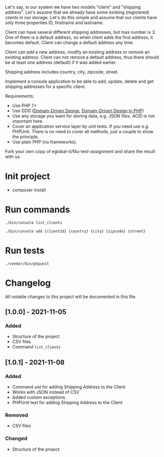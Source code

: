 Let's say, in our system we have two models "client" and "shipping address". Let's assume that we already have some existing (registered) clients in our storage. Let's do this simple and assume that our clients have only three properties ID, firstname and lastname.

Client can have several different shipping addresses, but max number is 3. One of them is a default address, so when client adds the first address, it becomes default. Client can change a default address any time.

Client can add a new address, modify an existing address or remove an existing address. Client can not remove a default address, thus there should be at least one address (default) if it was added earlier.

Shipping address includes country, city, zipcode, street.

Implement a console application to be able to add, update, delete and get shipping addresses for a specific client.

Requirements: 
- 	Use PHP 7+
- 	Use DDD ([Domain-Driven Design](https://www.amazon.com/exec/obidos/ASIN/0321125215/domainlanguag-20 "Domain-Driven Design"), [Domain-Driven Design in PHP](https://leanpub.com/ddd-in-php "Domain-Driven Design in PHP"))
- 	Use any storage you want for storing data, e.g. JSON files. ACID is not important here.
- 	Cover an application service layer by unit tests. If you need use e.g. PHPUnit. There is no need to cover all methods, just a couple to show the principle.
- Use plain PHP (no frameworks).

Fork your own copy of eglobal-it/f4u-test-assignment and share the result with us.

# Init project

- composer install

# Run commands

`./bin/console list_clients`

`./bin/console add {clientId} {country} {city} {zipcode} {street}`

# Run tests

`./vendor/bin/phpunit`

# Changelog

All notable changes to this project will be documented in this file.

## [1.0.0] - 2021-11-05

### Added

- Structure of the project
- CSV files
- Command `list_clients`

## [1.0.1] - 2021-11-08

### Added

- Command `add` for adding Shipping Address to the Client
- Works with JSON instead of CSV
- Added custom exceptions
- PHPUnit test for adding Shipping Address to the Client

### Removed

- CSV files

### Changed

- Structure of the project
